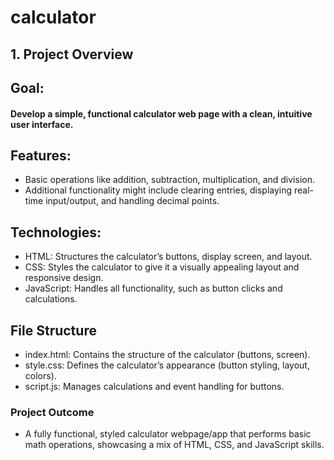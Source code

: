 ﻿# calculator
## 1. Project Overview
## Goal:
#### Develop a simple, functional calculator web page with a clean, intuitive user interface.
## Features: 
- Basic operations like addition, subtraction, multiplication, and division.
- Additional functionality might include clearing entries, displaying real-time input/output, and handling decimal points.
## Technologies:
- HTML: Structures the calculator’s buttons, display screen, and layout.
- CSS: Styles the calculator to give it a visually appealing layout and responsive design.
- JavaScript: Handles all functionality, such as button clicks and calculations.
## File Structure
- index.html: Contains the structure of the calculator (buttons, screen).
- style.css: Defines the calculator’s appearance (button styling, layout, colors).
- script.js: Manages calculations and event handling for buttons.
### Project Outcome
- A fully functional, styled calculator webpage/app that performs basic math operations, showcasing a mix of HTML, CSS, and JavaScript skills.
